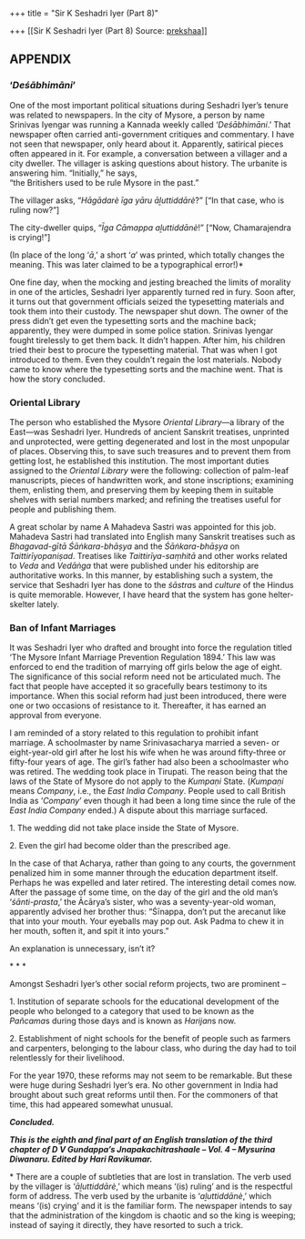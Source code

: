 +++
title = "Sir K Seshadri Iyer (Part 8)"

+++
[[Sir K Seshadri Iyer (Part 8)	Source: [prekshaa](https://www.prekshaa.in/k-seshadri-iyer-part8)]]







## **APPENDIX**

### **‘*Deśābhimāni*’**

One of the most important political situations during Seshadri Iyer’s tenure was related to newspapers. In the city of Mysore, a person by name Srinivas Iyengar was running a Kannada weekly called ‘*Deśābhimāni*.’ That newspaper often carried anti-government critiques and commentary. I have not seen that newspaper, only heard about it. Apparently, satirical pieces often appeared in it. For example, a conversation between a villager and a city dweller. The villager is asking questions about history. The urbanite is answering him. “Initially,” he says,  
“the Britishers used to be rule Mysore in the past.”

The villager asks, “*Hāgādarè īga yāru āḻuttiddārè*?” \[“In that case, who is ruling now?”\]

The city-dweller quips, “*Īga Cāmappa aḻuttiddānè*!” \[“Now, Chamarajendra is crying!”\]

(In place of the long ‘*ā*,’ a short ‘*a*’ was printed, which totally changes the meaning. This was later claimed to be a typographical error!)\*

One fine day, when the mocking and jesting breached the limits of morality in one of the articles, Seshadri Iyer apparently turned red in fury. Soon after, it turns out that government officials seized the typesetting materials and took them into their custody. The newspaper shut down. The owner of the press didn’t get even the typesetting sorts and the machine back; apparently, they were dumped in some police station. Srinivas Iyengar fought tirelessly to get them back. It didn’t happen. After him, his children tried their best to procure the typesetting material. That was when I got introduced to them. Even they couldn’t regain the lost materials. Nobody came to know where the typesetting sorts and the machine went. That is how the story concluded.

### Oriental Library

The person who established the Mysore *Oriental Library*—a library of the East—was Seshadri Iyer. Hundreds of ancient Sanskrit treatises, unprinted and unprotected, were getting degenerated and lost in the most unpopular of places. Observing this, to save such treasures and to prevent them from getting lost, he established this institution. The most important duties assigned to the *Oriental Library* were the following: collection of palm-leaf manuscripts, pieces of handwritten work, and stone inscriptions; examining them, enlisting them, and preserving them by keeping them in suitable shelves with serial numbers marked; and refining the treatises useful for people and publishing them.

A great scholar by name A Mahadeva Sastri was appointed for this job. Mahadeva Sastri had translated into English many Sanskrit treatises such as *Bhagavad-gītā Śāṅkara-bhāṣya* and the *Śāṅkara-bhāṣya* on *Taittirīyopaniṣad*. Treatises like *Taittirīya-saṃhitā* and other works related to *Veda* and *Vedāṅga* that were published under his editorship are authoritative works. In this manner, by establishing such a system, the service that Seshadri Iyer has done to the *śāstra*s and *culture* of the Hindus is quite memorable. However, I have heard that the system has gone helter-skelter lately.

### Ban of Infant Marriages

It was Seshadri Iyer who drafted and brought into force the regulation titled ‘The Mysore Infant Marriage Prevention Regulation 1894.’ This law was enforced to end the tradition of marrying off girls below the age of eight. The significance of this social reform need not be articulated much. The fact that people have accepted it so gracefully bears testimony to its importance. When this social reform had just been introduced, there were one or two occasions of resistance to it. Thereafter, it has earned an approval from everyone.

I am reminded of a story related to this regulation to prohibit infant marriage. A schoolmaster by name Srinivasacharya married a seven- or eight-year-old girl after he lost his wife when he was around fifty-three or fifty-four years of age. The girl’s father had also been a schoolmaster who was retired. The wedding took place in Tirupati. The reason being that the laws of the State of Mysore do not apply to the *Kumpaṇi* State. (*Kumpaṇi* means *Company*, i.e., the *East India Company*. People used to call British India as ‘*Company*’ even though it had been a long time since the rule of the *East India Company* ended.) A dispute about this marriage surfaced.

1\. The wedding did not take place inside the State of Mysore.

2\. Even the girl had become older than the prescribed age.

In the case of that Acharya, rather than going to any courts, the government penalized him in some manner through the education department itself. Perhaps he was expelled and later retired. The interesting detail comes now. After the passage of some time, on the day of the girl and the old man’s ‘*śānti-prasta*,’ the Ācārya’s sister, who was a seventy-year-old woman, apparently advised her brother thus: “Śīnappa, don’t put the arecanut like that into your mouth. Your eyeballs may pop out. Ask Padma to chew it in her mouth, soften it, and spit it into yours.”

An explanation is unnecessary, isn’t it?

\* \* \*

Amongst Seshadri Iyer’s other social reform projects, two are prominent –

1\. Institution of separate schools for the educational development of the people who belonged to a category that used to be known as the *Pañcama*s during those days and is known as *Harijan*s now.

2\. Establishment of night schools for the benefit of people such as farmers and carpenters, belonging to the labour class, who during the day had to toil relentlessly for their livelihood.

For the year 1970, these reforms may not seem to be remarkable. But these were huge during Seshadri Iyer’s era. No other government in India had brought about such great reforms until then. For the commoners of that time, this had appeared somewhat unusual.

***Concluded.***

***This is the eighth and final part of an English translation of the third chapter of D V Gundappa’s Jnapakachitrashaale – Vol. 4 – Mysurina Diwanaru. Edited by Hari Ravikumar.***



\* There are a couple of subtleties that are lost in translation. The verb used by the villager is ‘*āḻuttiddārè*,’ which means ‘(is) ruling’ and is the respectful form of address. The verb used by the urbanite is ‘*aḻuttiddānè*,’ which means ‘(is) crying’ and it is the familiar form. The newspaper intends to say that the administration of the kingdom is chaotic and so the king is weeping; instead of saying it directly, they have resorted to such a trick.






